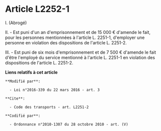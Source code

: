 # Article L2252-1

I. (Abrogé) 

II. - Est puni d'un an d'emprisonnement et de 15 000 € d'amende le fait, pour les personnes mentionnées à l'article L.
2251-1, d'employer une personne en violation des dispositions de l'article L. 2251-2. 

III. - Est puni de six mois d'emprisonnement et de 7 500 € d'amende le fait d'être l'employé du service mentionné à l'article
L. 2251-1 en violation des dispositions de l'article L. 2251-2.

**Liens relatifs à cet article**

	**Modifié par**:

	  - Loi n°2016-339 du 22 mars 2016 - art. 3

	**Cite**:

	  - Code des transports - art. L2251-2

	**Codifié par**:

	  - Ordonnance n°2010-1307 du 28 octobre 2010 - art. (V)
